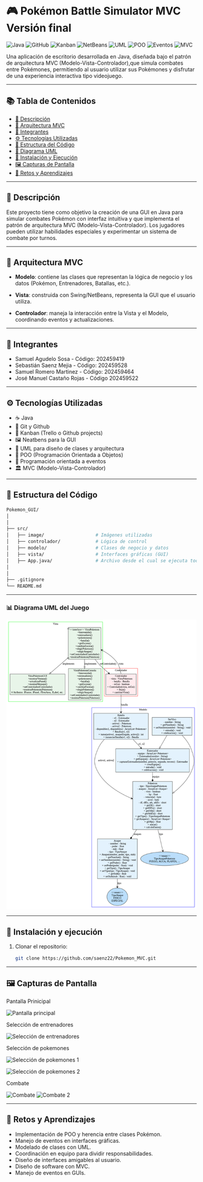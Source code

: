 # 🎮 Pokémon Battle Simulator MVC Versión final

![Java](https://img.shields.io/badge/Java-ED8B00?style=for-the-badge&logo=java&logoColor=white)
![GitHub](https://img.shields.io/badge/Git%20&%20GitHub-181717?style=for-the-badge&logo=github&logoColor=white)
![Kanban](https://img.shields.io/badge/Kanban-0052CC?style=for-the-badge&logo=trello&logoColor=white)
![NetBeans](https://img.shields.io/badge/GUI%20con%20NetBeans-1B6AC6?style=for-the-badge&logo=apachenetbeanside&logoColor=white)
![UML](https://img.shields.io/badge/UML-D63200?style=for-the-badge&logo=simpleicons&logoColor=white)
![POO](https://img.shields.io/badge/POO-4B0082?style=for-the-badge&logo=abstract&logoColor=white)
![Eventos](https://img.shields.io/badge/Programaci%C3%B3n%20por%20Eventos-FF69B4?style=for-the-badge&logo=eventbrite&logoColor=white)
![MVC](https://img.shields.io/badge/Arquitectura-MVC-0066A1?style=for-the-badge&logo=codeberg&logoColor=white)

Una aplicación de escritorio desarrollada en Java, diseñada bajo el patrón de arquitectura MVC (Modelo-Vista-Controlador),que simula combates entre Pokémones, permitiendo al usuario utilizar sus Pokémones y disfrutar de una experiencia interactiva tipo videojuego.

--- 

## 📚 Tabla de Contenidos

- [🎯 Descripción](#-descripción)
- [📐 Arquitectura MVC](#-arquitectura-mvc)
- [👥 Integrantes](#-integrantes)
- [⚙️ Tecnologías Utilizadas](#️-tecnologías-utilizadas)
- [📁 Estructura del Código](#-estructura-del-código)
- [🧠 Diagrama UML](#-diagrama-uml)
- [🚀 Instalación y Ejecución](#-instalación-y-ejecución)
- [🖼️ Capturas de Pantalla](#-capturas-de-pantalla)
- [🧠 Retos y Aprendizajes](#-retos-y-aprendizajes)

---

## 🎯 Descripción

Este proyecto tiene como objetivo la creación de una GUI en Java para simular combates Pokémon con interfaz intuitiva y que implementa el patrón de arquitectura MVC (Modelo-Vista-Controlador). Los jugadores pueden utilizar habilidades especiales y experimentar un sistema de combate por turnos.

---

## 📐 Arquitectura MVC

- **Modelo**: contiene las clases que representan la lógica de negocio y los datos (Pokémon, Entrenadores, Batallas, etc.).

- **Vista**: construida con Swing/NetBeans, representa la GUI que el usuario utiliza.

- **Controlador**: maneja la interacción entre la Vista y el Modelo, coordinando eventos y actualizaciones.

---

## 👥 Integrantes

- Samuel Agudelo Sosa - Código: 202459419
- Sebastián Saenz Mejia - Código: 202459528
- Samuel Romero Martinez - Código: 202459464
- José Manuel Castaño Rojas - Código 202459522

---

## ⚙️ Tecnologías Utilizadas

- ☕ Java
- 🔧 Git y Github
- 📁 Kanban (Trello o Github projects)
- 🖼️ Neatbens para la GUI
- 🧪 UML para diseño de clases y arquitectura
- 🧠 POO (Programación Orientada a Objetos)
- 🔔 Programación orientada a eventos
- 🏛️ MVC (Modelo-Vista-Controlador)

---

## 📁 Estructura del Código

```bash
Pokemon_GUI/
│
│                       
├── src/
│   ├── image/                   # Imágenes utilizadas
│   ├── controlador/             # Lógica de control
│   ├── modelo/                  # Clases de negocio y datos
│   ├── vista/                   # Interfaces gráficas (GUI)
│   ├── App.java/                # Archivo desde el cual se ejecuta todo el juego
│   
│
├── .gitignore
└── README.md
```

---

### 📊 Diagrama UML del Juego
![Diagrama UML del Juego](src/image/diagrama.png)

---

## 🚀 Instalación y ejecución
1. Clonar el repositorio:  
   ```bash
   git clone https://github.com/saenz22/Pokemon_MVC.git
---

## 🖼️ Capturas de Pantalla

Pantalla Prinicipal

![Pantalla principal](/src/image/Pantalla_principal.png)

Selección de entrenadores

![Selección de entrenadores](/src/image/Seleccion_de_entrenadores.png)

Selección de pokemones

![Selección de pokemones 1](src/image/Seleccion_de_pokemones.png)

![Selección de pokemones 2](src/image/Seleccion_de_pokemon_2.png)

Combate

![Combate](src/image/Combate.png)
![Combate 2](src/image/Combate_2.png)


---

## 🧠 Retos y Aprendizajes

- Implementación de POO y herencia entre clases Pokémon.
- Manejo de eventos en interfaces gráficas.
- Modelado de clases con UML.
- Coordinación en equipo para dividir responsabilidades.
- Diseño de interfaces amigables al usuario.
- Diseño de software con MVC.
- Manejo de eventos en GUIs.




